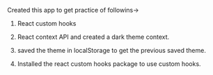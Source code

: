 Created this app to get practice of followins->

1. React custom hooks

2. React context API and created a dark theme context.

3. saved the theme in localStorage to get the previous saved theme.

4. Installed the react custom hooks package to use custom hooks.